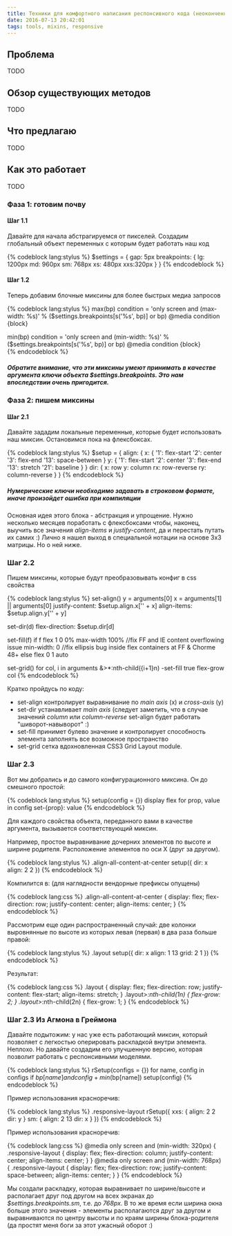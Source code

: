 ```yaml
---
title: Техники для комфортного написания респонсивного кода (неоконченно)
date: 2016-07-13 20:42:01
tags: tools, mixins, responsive
---
```



## Проблема
TODO


## Обзор существующих методов
TODO


## Что предлагаю
TODO


## Как это работает
TODO

### Фаза 1: готовим почву

#### Шаг 1.1
Давайте для начала абстрагируемся от пикселей. 
Создадим глобальный объект переменных с которым будет работать наш код

{% codeblock lang:stylus %}
$settings = {
  gap: 5px
  breakpoints: {
    lg: 1200px
    md: 960px
    sm: 768px
    xs: 480px
    xxs:320px
  }
}
{% endcodeblock %}

#### Шаг 1.2
Теперь добавим блочные миксины для более быстрых медиа запросов

{% codeblock lang:stylus %}
max(bp)
  condition = 'only screen and (max-width: %s)' % ($settings.breakpoints[s('%s', bp)] or bp)
  @media condition
    {block}
 
min(bp)
  condition = 'only screen and (min-width: %s)' % ($settings.breakpoints[s('%s', bp)] or bp)
  @media condition
    {block}  
{% endcodeblock %}

##### Обратите внимание, что эти миксины умеют принимать в качестве аргумента ключи объекта $settings.breakpoints. Это нам впоследствии очень пригодится.


### Фаза 2: пишем миксины

#### Шаг 2.1
Давайте зададим локальные переменные, которые будет использовать наш миксин. 
Остановимся пока на флексбоксах.


{% codeblock lang:stylus %}
$setup = {
  align: {
    x: {
      '1': flex-start
      '2': center
      '3': flex-end
      '13': space-between
    }
    y: {
      '1': flex-start
      '2': center
      '3': flex-end
      '13': stretch
      '21': baseline
    }
  }
  dir: {
    x: row
    y: column
    rx: row-reverse
    ry: column-reverse
  }
}
{% endcodeblock %}

##### Нумерические ключи необходимо задавать в строковом формате, иначе произойдет ошибка при компиляции
Основная идея этого блока - абстракция и упрощение. Нужно несколько месяцев поработать с флексбоксами чтобы, наконец, выучить все значения *align-items* и *justify-content*, да и перестать путать их самих :)
Лично я нашел выход в специальной нотации на основе 3x3 матрицы. Но о ней ниже.


### Шаг 2.2
Пишем миксины, которые будут преобразовывать конфиг в css свойства

{% codeblock lang:stylus %}
set-align()
  y = arguments[0]
  x = arguments[1] || arguments[0]
  justify-content: $setup.align.x['' + x]
  align-items: $setup.align.y['' + y]

set-dir(d)
  flex-direction: $setup.dir[d]

set-fill(f)
  if f
    flex 1 0 0%
    max-width 100% //fix FF and IE content overflowing issue
    min-width: 0  //fix ellipsis bug inside flex containers at FF & Chorme 48+
  else
    flex 0 1 auto

set-grid()
  for col, i in arguments
    &>*:nth-child({i+1}n)
      -set-fill true
      flex-grow col
{% endcodeblock %}

Кратко пройдусь по коду:
- set-align контролирует выравнивание по *main axis* (x) и *cross-axis* (y)
- set-dir устанавливает *main axis* (следует заметить, что в случае значений *column* или *column-reverse* set-align будет работать "шиворот-навыворот" :)
- set-fill принимет булево значение и контролирует способность элемента заполнять все возможное пространство
- set-grid сетка вдохновленная CSS3 Grid Layout module. 


### Шаг 2.3
Вот мы добрались и до самого конфигурационного миксина. Он до смешного простой:

{% codeblock lang:stylus %}
  setup(config = {})
    display flex
    for prop, value in config
      set-{prop}: value
{% endcodeblock %}

Для каждого свойства объекта, переданного вами в качестве аргумента, вызывается соответствующий миксин. 

Например, простое выравнивание дочерних элементов по высоте и ширине родителя. Расположение элементов по оси X (друг за другом).

{% codeblock lang:stylus %}
.align-all-content-at-center
  setup({
    dir: x
    align: 2 2
  })
{% endcodeblock %}

Компилится в: (для наглядности вендорные префиксы опущены)

{% codeblock lang:css %}
.align-all-content-at-center {
  display: flex;
  flex-direction: row;
  justify-content: center;
  align-items: center;
}
{% endcodeblock %}

Рассмотрим еще один распространенный случай: две колонки выровнянные по высоте из которых левая (первая) в два раза больше правой:

{% codeblock lang:stylus %}
.layout
  setup({
    dir: x
    align: 1 13
    grid: 2 1
  })
{% endcodeblock %}

Результат:

{% codeblock lang:css %}
.layout {
  display: flex;
  flex-direction: row;
  justify-content: flex-start;
  align-items: stretch;
}
.layout>*:nth-child(1n) {
  flex-grow: 2;
}
.layout>*:nth-child(2n) {
  flex-grow: 1;
}
{% endcodeblock %}



### Шаг 2.3 Из Агмона в Греймона
Давайте подытожим: у нас уже есть работающий миксин, который позволяет с легкостью оперировать раскладкой внутри элемента. Неплохо. Но давайте создадим его улучшенную версию, которая позволит работать с респонсивными моделями. 

{% codeblock lang:stylus %}
rSetup(configs = {})
  for name, config in configs
    if $bp[name] and config
        +min($bp[name])
          setup(config)
{% endcodeblock %}

Пример использования красноречив: 

{% codeblock lang:stylus %}
.responsive-layout
  rSetup({
    xxs: {
      align: 2 2
      dir: y
    }
    sm: {
      align: 2 13
      dir: x
    }
  })
{% endcodeblock %}

Пример использования красноречив: 

{% codeblock lang:css %}
@media only screen and (min-width: 320px) {
  .responsive-layout {
    display: flex;
    flex-direction: column;
    justify-content: center;
    align-items: center;
  }
}
@media only screen and (min-width: 768px) {
  .responsive-layout {
    display: flex;
    flex-direction: row;
    justify-content: space-between;
    align-items: center;
  }
}
{% endcodeblock %}

Мы создали раскладку, которая выравнивает по ширине/высоте и располагает друг под другом на всех экранах до *$settings.breakpoints.sm*, т.е. до *768px*. В то же время если ширина окна больше этого значения - элементы располагаются друг за другом и выравниваются по центру высоты и по краям ширины блока-родителя (да простят меня боги за этот ужасный оборот :)
